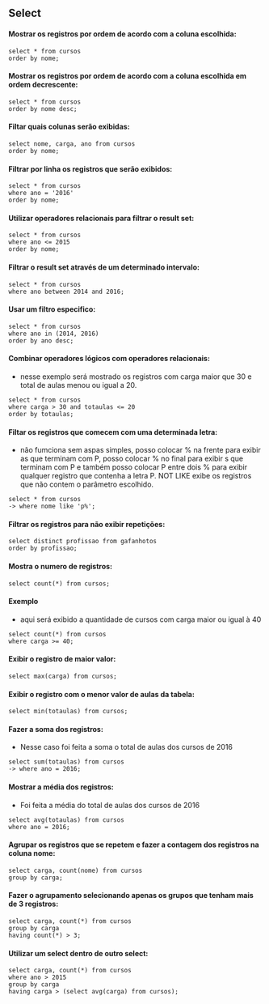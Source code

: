 ## Select

#### Mostrar os registros por ordem de acordo com a coluna escolhida:
```
select * from cursos
order by nome;
```
#### Mostrar os registros por ordem de acordo com a coluna escolhida em ordem decrescente:
```
select * from cursos
order by nome desc;
```
#### Filtar quais colunas serão exibidas:
```
select nome, carga, ano from cursos
order by nome;
```
#### Filtrar por linha os registros que serão exibidos:
```
select * from cursos 
where ano = '2016'
order by nome;
```
#### Utilizar operadores relacionais para filtrar o result set:
```
select * from cursos
where ano <= 2015
order by nome;
```
####  Filtrar o result set através de um determinado intervalo:
```
select * from cursos
where ano between 2014 and 2016;
```
#### Usar um filtro especifico:
```
select * from cursos
where ano in (2014, 2016)
order by ano desc;
```
#### Combinar operadores lógicos com operadores relacionais:
* nesse exemplo será mostrado os registros com carga maior que 30 e total de aulas menou ou igual a 20.
```
select * from cursos
where carga > 30 and totaulas <= 20
order by totaulas;
```
#### Filtar os registros que comecem com uma determinada letra:
* não fumciona sem aspas simples, posso colocar % na frente para exibir as que terminam com P, posso colocar % no final para exibir s que terminam com P e também posso colocar P entre dois % para exibir qualquer registro que contenha a letra P. NOT LIKE exibe os registros que não contem o parâmetro escolhido.
```
select * from cursos
-> where nome like 'p%';
```
#### Filtrar os registros para não exibir repetições:
```
select distinct profissao from gafanhotos
order by profissao;
``` 
#### Mostra o numero de registros:
```
select count(*) from cursos;
``` 
#### Exemplo
* aqui será exibido a quantidade de cursos com carga maior ou igual à 40
```
select count(*) from cursos
where carga >= 40;
```
#### Exibir o registro de maior valor:
``` 
select max(carga) from cursos;
``` 
#### Exibir o registro com o menor valor de aulas da tabela:
```
select min(totaulas) from cursos;
```
#### Fazer a soma dos registros:
* Nesse caso foi feita a soma o total de aulas dos cursos de 2016
``` 
select sum(totaulas) from cursos
-> where ano = 2016;
```
#### Mostrar a média dos registros:
* Foi feita a média do total de aulas dos cursos de 2016
```  
select avg(totaulas) from cursos
where ano = 2016;
```
#### Agrupar os registros que se repetem e fazer a contagem dos registros na coluna nome:
```
select carga, count(nome) from cursos
group by carga;
```
#### Fazer o agrupamento selecionando apenas os grupos que tenham mais de 3 registros:
```   
select carga, count(*) from cursos
group by carga
having count(*) > 3;
```
#### Utilizar um select dentro de outro select:
```
select carga, count(*) from cursos
where ano > 2015
group by carga
having carga > (select avg(carga) from cursos);
``` 
